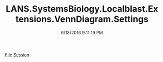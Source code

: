 ﻿---
title: LANS.SystemsBiology.Localblast.Extensions.VennDiagram.Settings
date: 6/13/2016 9:11:19 PM
---

[File](T-LANS.SystemsBiology.Localblast.Extensions.VennDiagram.Settings.File.html)
[Session](T-LANS.SystemsBiology.Localblast.Extensions.VennDiagram.Settings.Session.html)
